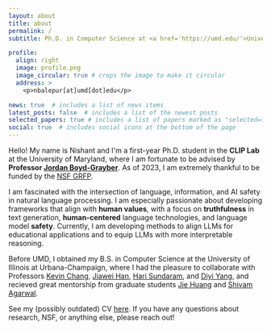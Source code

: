 ```yaml
---
layout: about
title: about
permalink: /
subtitle: Ph.D. in Computer Science at <a href='https://umd.edu/'>University of Maryland, College Park</a>

profile:
  align: right
  image: profile.png
  image_circular: true # crops the image to make it circular
  address: >
    <p>nbalepur[at]umd[dot]edu</p>

news: true  # includes a list of news items
latest_posts: false  # includes a list of the newest posts
selected_papers: true # includes a list of papers marked as "selected={true}"
social: true  # includes social icons at the bottom of the page
---
```


Hello! My name is Nishant and I'm a first-year Ph.D. student in the **CLIP Lab** at the University of Maryland, where I am fortunate to be advised by **Professor [Jordan Boyd-Grayber](http://users.umiacs.umd.edu/~jbg/)**. As of 2023, I am extremely thankful to be funded by the [NSF GRFP](https://www.nsfgrfp.org/).

I am fascinated with the intersection of language, information, and AI safety in natural language processing. I am especially passionate about developing frameworks that align with **human values**, with a focus on **truthfulness** in text generation, **human-centered** language technologies, and language model **safety**. Currently, I am developing methods to align LLMs for educational applications and to equip LLMs with more interpretable reasoning.

Before UMD, I obtained my B.S. in Computer Science at the University of Illinois at Urbana-Champaign, where I had the pleasure to collaborate with Professors [Kevin Chang](https://cs.illinois.edu/about/people/faculty/kcchang), [Jiawei Han](http://hanj.cs.illinois.edu/), [Hari Sundaram](http://sundaram.cs.illinois.edu/research.html), and [Diyi Yang](https://cs.stanford.edu/~diyiy/group.html), and recieved great mentorship from graduate students [Jie Huang](https://jeffhj.github.io/) and [Shivam Agarwal](https://shivamag125.github.io/).

See my (possibly outdated) CV [here](https://www.overleaf.com/read/brzntgpfnvtx). If you have any questions about research, NSF, or anything else, please reach out!
